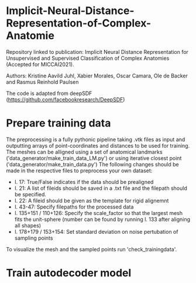 # Implicit-Neural-Distance-Representation-of-Complex-Anatomie
Repository linked to publication: Implicit Neural Distance Representation for Unsupervised and Supervised Classification of Complex Anatomies (Accepted for MICCAI2021).

Authors: Kristine Aavild Juhl, Xabier Morales, Oscar Camara, Ole de Backer and Rasmus Reinhold Paulsen

The code is adapted from deepSDF (https://github.com/facebookresearch/DeepSDF)

# Prepare training data
The preprocessing is a fully pythonic pipeline taking .vtk files as input and outputting arrays of point-coordinates and distances to be used for training. 
The meshes can be alligned using a set of anatomical landmarks ('data_generator/make_train_data_LM.py') or using iterative closest point ('data_generator/make_train_data.py')
The following changes should be made in the respective files to preprocess your own dataset:
- l. 17: True/False indicates if the data should be prealigned
- l. 21: A list of fileids should be saved in a .txt file and the filepath should be specified.
- l. 22: A fileid should be given as the template for rigid alignemnt 
- l. 43-47: Specify filepaths for the processed data
- l. 135+151 / 110+126: Specify the scale_factor so that the largest mesh fits the unit-sphere (number can be found by running l. 133 after aligning all shapes)
- l. 178+179 / 153+154: Set standard deviation on noise pertubation of sampling points

To visualize the mesh and the sampled points run 'check_trainingdata'. 

# Train autodecoder model



